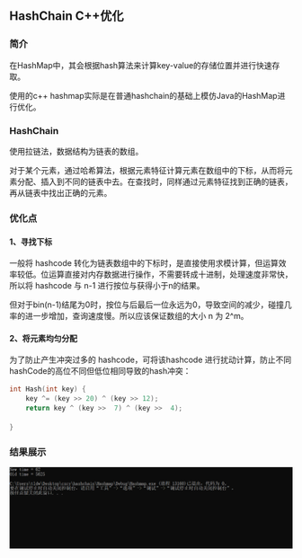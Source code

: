 ## HashChain C++优化

### 简介

在HashMap中，其会根据hash算法来计算key-value的存储位置并进行快速存取。

使用的c++ hashmap实际是在普通hashchain的基础上模仿Java的HashMap进行优化。

### HashChain

使用拉链法，数据结构为链表的数组。

对于某个元素，通过哈希算法，根据元素特征计算元素在数组中的下标，从而将元素分配、插入到不同的链表中去。在查找时，同样通过元素特征找到正确的链表，再从链表中找出正确的元素。

### 优化点

#### 1、寻找下标

一般将 hashcode 转化为链表数组中的下标时，是直接使用求模计算，但运算效率较低。位运算直接对内存数据进行操作，不需要转成十进制，处理速度非常快，所以将 hashcode 与 n-1 进行按位与获得小于n的结果。

但对于bin(n-1)结尾为0时，按位与后最后一位永远为0，导致空间的减少，碰撞几率的进一步增加，查询速度慢。所以应该保证数组的大小 n 为 2^m。

#### 2、将元素均匀分配

为了防止产生冲突过多的 hashcode，可将该hashcode 进行扰动计算，防止不同hashCode的高位不同但低位相同导致的hash冲突：

```c++
int Hash(int key) {
	key ^= (key >> 20) ^ (key >> 12);
	return key ^ (key >>  7) ^ (key >>  4);

}
```

### 结果展示

![image](https://github.com/tldwlw/creat-class-homework/blob/main/images/capture_20220731115323306.png)



#### 
